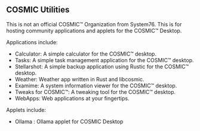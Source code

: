 ## COSMIC Utilities

This is not an official COSMIC™ Organization from System76. This is for hosting community applications and applets for the COSMIC™ Desktop.

Applications include:

- Calculator:  A simple calculator for the COSMIC™ desktop.
- Tasks:  A simple task management application for the COSMIC™ desktop. 
- Stellarshot:  A simple backup application using Rustic for the COSMIC™ desktop.
- Weather:  Weather app written in Rust and libcosmic.
- Examime: A system information viewer for the COSMIC™ desktop.
- Tweaks for COSMIC™: A tweaking tool for the COSMIC™ desktop.
- WebApps:  Web applications at your fingertips. 

Applets include:

- Ollama :  Ollama applet for COSMIC Desktop 

<!--

**Here are some ideas to get you started:**

🙋‍♀️ A short introduction - what is your organization all about?
🌈 Contribution guidelines - how can the community get involved?
👩‍💻 Useful resources - where can the community find your docs? Is there anything else the community should know?
🍿 Fun facts - what does your team eat for breakfast?
🧙 Remember, you can do mighty things with the power of [Markdown](https://docs.github.com/github/writing-on-github/getting-started-with-writing-and-formatting-on-github/basic-writing-and-formatting-syntax)
-->

